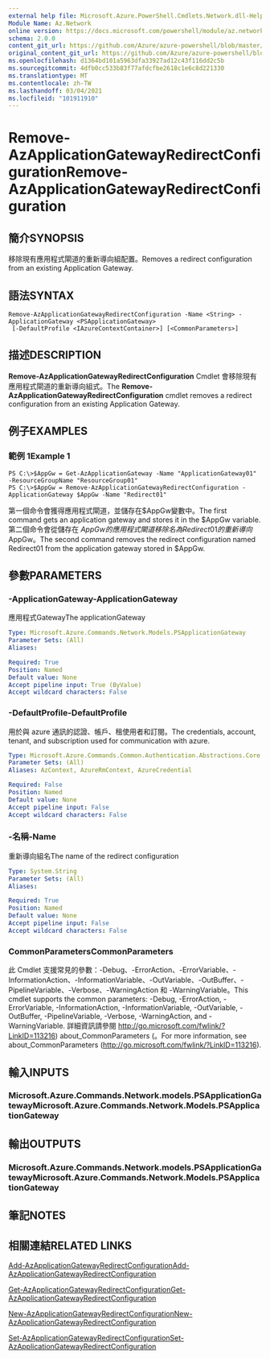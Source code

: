 ```yaml
---
external help file: Microsoft.Azure.PowerShell.Cmdlets.Network.dll-Help.xml
Module Name: Az.Network
online version: https://docs.microsoft.com/powershell/module/az.network/remove-azapplicationgatewayredirectconfiguration
schema: 2.0.0
content_git_url: https://github.com/Azure/azure-powershell/blob/master/src/Network/Network/help/Remove-AzApplicationGatewayRedirectConfiguration.md
original_content_git_url: https://github.com/Azure/azure-powershell/blob/master/src/Network/Network/help/Remove-AzApplicationGatewayRedirectConfiguration.md
ms.openlocfilehash: d1364bd101a5963dfa33927ad12c43f116dd2c5b
ms.sourcegitcommit: 4dfb0cc533b83f77afdcfbe2618c1e6c8d221330
ms.translationtype: MT
ms.contentlocale: zh-TW
ms.lasthandoff: 03/04/2021
ms.locfileid: "101911910"
---
```

# <span data-ttu-id="8f76f-101">Remove-AzApplicationGatewayRedirectConfiguration</span><span class="sxs-lookup"><span data-stu-id="8f76f-101">Remove-AzApplicationGatewayRedirectConfiguration</span></span>

## <span data-ttu-id="8f76f-102">簡介</span><span class="sxs-lookup"><span data-stu-id="8f76f-102">SYNOPSIS</span></span>
<span data-ttu-id="8f76f-103">移除現有應用程式閘道的重新導向組配置。</span><span class="sxs-lookup"><span data-stu-id="8f76f-103">Removes a redirect configuration from an existing Application Gateway.</span></span>

## <span data-ttu-id="8f76f-104">語法</span><span class="sxs-lookup"><span data-stu-id="8f76f-104">SYNTAX</span></span>

```
Remove-AzApplicationGatewayRedirectConfiguration -Name <String> -ApplicationGateway <PSApplicationGateway>
 [-DefaultProfile <IAzureContextContainer>] [<CommonParameters>]
```

## <span data-ttu-id="8f76f-105">描述</span><span class="sxs-lookup"><span data-stu-id="8f76f-105">DESCRIPTION</span></span>
<span data-ttu-id="8f76f-106">**Remove-AzApplicationGatewayRedirectConfiguration** Cmdlet 會移除現有應用程式閘道的重新導向組式。</span><span class="sxs-lookup"><span data-stu-id="8f76f-106">The **Remove-AzApplicationGatewayRedirectConfiguration** cmdlet removes a redirect configuration from an existing Application Gateway.</span></span>

## <span data-ttu-id="8f76f-107">例子</span><span class="sxs-lookup"><span data-stu-id="8f76f-107">EXAMPLES</span></span>

### <span data-ttu-id="8f76f-108">範例 1</span><span class="sxs-lookup"><span data-stu-id="8f76f-108">Example 1</span></span>
```
PS C:\>$AppGw = Get-AzApplicationGateway -Name "ApplicationGateway01" -ResourceGroupName "ResourceGroup01"
PS C:\>$AppGw = Remove-AzApplicationGatewayRedirectConfiguration -ApplicationGateway $AppGw -Name "Redirect01"
```

<span data-ttu-id="8f76f-109">第一個命令會獲得應用程式閘道，並儲存在$AppGw變數中。</span><span class="sxs-lookup"><span data-stu-id="8f76f-109">The first command gets an application gateway and stores it in the $AppGw variable.</span></span>
<span data-ttu-id="8f76f-110">第二個命令會從儲存在 $AppGw 的應用程式閘道移除名為 Redirect01 的重新導向$AppGw。</span><span class="sxs-lookup"><span data-stu-id="8f76f-110">The second command removes the redirect configuration named Redirect01 from the application gateway stored in $AppGw.</span></span>

## <span data-ttu-id="8f76f-111">參數</span><span class="sxs-lookup"><span data-stu-id="8f76f-111">PARAMETERS</span></span>

### <span data-ttu-id="8f76f-112">-ApplicationGateway</span><span class="sxs-lookup"><span data-stu-id="8f76f-112">-ApplicationGateway</span></span>
<span data-ttu-id="8f76f-113">應用程式Gateway</span><span class="sxs-lookup"><span data-stu-id="8f76f-113">The applicationGateway</span></span>

```yaml
Type: Microsoft.Azure.Commands.Network.Models.PSApplicationGateway
Parameter Sets: (All)
Aliases:

Required: True
Position: Named
Default value: None
Accept pipeline input: True (ByValue)
Accept wildcard characters: False
```

### <span data-ttu-id="8f76f-114">-DefaultProfile</span><span class="sxs-lookup"><span data-stu-id="8f76f-114">-DefaultProfile</span></span>
<span data-ttu-id="8f76f-115">用於與 azure 通訊的認證、帳戶、租使用者和訂閱。</span><span class="sxs-lookup"><span data-stu-id="8f76f-115">The credentials, account, tenant, and subscription used for communication with azure.</span></span>

```yaml
Type: Microsoft.Azure.Commands.Common.Authentication.Abstractions.Core.IAzureContextContainer
Parameter Sets: (All)
Aliases: AzContext, AzureRmContext, AzureCredential

Required: False
Position: Named
Default value: None
Accept pipeline input: False
Accept wildcard characters: False
```

### <span data-ttu-id="8f76f-116">-名稱</span><span class="sxs-lookup"><span data-stu-id="8f76f-116">-Name</span></span>
<span data-ttu-id="8f76f-117">重新導向組名</span><span class="sxs-lookup"><span data-stu-id="8f76f-117">The name of the redirect configuration</span></span>

```yaml
Type: System.String
Parameter Sets: (All)
Aliases:

Required: True
Position: Named
Default value: None
Accept pipeline input: False
Accept wildcard characters: False
```

### <span data-ttu-id="8f76f-118">CommonParameters</span><span class="sxs-lookup"><span data-stu-id="8f76f-118">CommonParameters</span></span>
<span data-ttu-id="8f76f-119">此 Cmdlet 支援常見的參數：-Debug、-ErrorAction、-ErrorVariable、-InformationAction、-InformationVariable、-OutVariable、-OutBuffer、-PipelineVariable、-Verbose、-WarningAction 和 -WarningVariable。</span><span class="sxs-lookup"><span data-stu-id="8f76f-119">This cmdlet supports the common parameters: -Debug, -ErrorAction, -ErrorVariable, -InformationAction, -InformationVariable, -OutVariable, -OutBuffer, -PipelineVariable, -Verbose, -WarningAction, and -WarningVariable.</span></span> <span data-ttu-id="8f76f-120">詳細資訊請參閱 http://go.microsoft.com/fwlink/?LinkID=113216) about_CommonParameters (。</span><span class="sxs-lookup"><span data-stu-id="8f76f-120">For more information, see about_CommonParameters (http://go.microsoft.com/fwlink/?LinkID=113216).</span></span>

## <span data-ttu-id="8f76f-121">輸入</span><span class="sxs-lookup"><span data-stu-id="8f76f-121">INPUTS</span></span>

### <span data-ttu-id="8f76f-122">Microsoft.Azure.Commands.Network.models.PSApplicationGateway</span><span class="sxs-lookup"><span data-stu-id="8f76f-122">Microsoft.Azure.Commands.Network.Models.PSApplicationGateway</span></span>

## <span data-ttu-id="8f76f-123">輸出</span><span class="sxs-lookup"><span data-stu-id="8f76f-123">OUTPUTS</span></span>

### <span data-ttu-id="8f76f-124">Microsoft.Azure.Commands.Network.models.PSApplicationGateway</span><span class="sxs-lookup"><span data-stu-id="8f76f-124">Microsoft.Azure.Commands.Network.Models.PSApplicationGateway</span></span>

## <span data-ttu-id="8f76f-125">筆記</span><span class="sxs-lookup"><span data-stu-id="8f76f-125">NOTES</span></span>

## <span data-ttu-id="8f76f-126">相關連結</span><span class="sxs-lookup"><span data-stu-id="8f76f-126">RELATED LINKS</span></span>

[<span data-ttu-id="8f76f-127">Add-AzApplicationGatewayRedirectConfiguration</span><span class="sxs-lookup"><span data-stu-id="8f76f-127">Add-AzApplicationGatewayRedirectConfiguration</span></span>](./Add-AzApplicationGatewayRedirectConfiguration.md)

[<span data-ttu-id="8f76f-128">Get-AzApplicationGatewayRedirectConfiguration</span><span class="sxs-lookup"><span data-stu-id="8f76f-128">Get-AzApplicationGatewayRedirectConfiguration</span></span>](./Get-AzApplicationGatewayRedirectConfiguration.md)

[<span data-ttu-id="8f76f-129">New-AzApplicationGatewayRedirectConfiguration</span><span class="sxs-lookup"><span data-stu-id="8f76f-129">New-AzApplicationGatewayRedirectConfiguration</span></span>](./New-AzApplicationGatewayRedirectConfiguration.md)

[<span data-ttu-id="8f76f-130">Set-AzApplicationGatewayRedirectConfiguration</span><span class="sxs-lookup"><span data-stu-id="8f76f-130">Set-AzApplicationGatewayRedirectConfiguration</span></span>](./Set-AzApplicationGatewayRedirectConfiguration.md)
